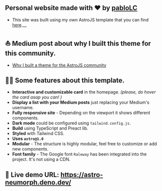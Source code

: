 ## Personal website made with ❤️ by [pabloLC](https://github.com/paabloLC)

* This site was built using my own AstroJS template that you can find [here](https://github.com/paabloLC/astro-neumorphism).__  

## ⛵️ Medium post about why I built this theme for this community.

- [Why I built a theme for the AstroJS community](https://medium.com/@pablolc/why-i-built-a-theme-for-the-astrojs-community-c96da1c692b3)

## 🧑‍🚀 Some features about this template.

* __Interactive and customizable card__ in the homepage. _(please, do hover the card asap you can! )_
* __Display a list with your Medium posts__ just replacing your Medium's username.
* __Fully responsive site__ - Depending on the viewport it shows different components.
* __Dark mode__ could be configured using `tailwind.config.js`.
* __Build__ using TypeScript and Preact lib.
* __Styled__ with Tailwind CSS.
* __Uses `astro@1.0`__
* __Modular__ - The structure is highly modular, feel free to customize or add new components.
* __Font family__ - The Google font `Raleway` has been integrated into the project. It's not using a CDN.

## 🚀 Live demo URL: <https://astro-neumorph.deno.dev/>
